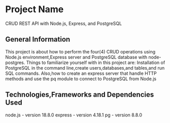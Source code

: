 # Project Name

CRUD REST API with Node.js, Express, and PostgreSQL

## General Information

This project is about how to perform the four(4) CRUD operations using Node.js environment,Express server and PostgreSQL database with node-postgres.
Things to familiarize yourself with in this project are:
Installation of PostgreSQL in the command line,create users,databases,and tables,and run SQL commands. Also,how to create an express server that handle HTTP methods and use the pq module to connect to PostgreSQL from Node.js

## Technologies,Frameworks and Dependencies Used

node.js - version 18.8.0
express - version 4.18.1
pg - version 8.8.0
